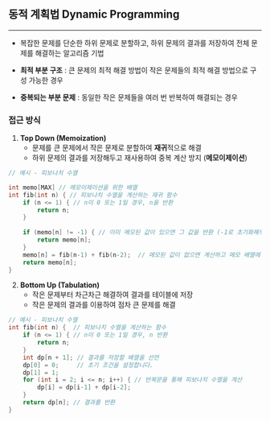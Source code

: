 ## 동적 계획법 Dynamic Programming

---

- 복잡한 문제를 단순한 하위 문제로 분할하고, 하위 문제의 결과를 저장하여 전체 문제를 해결하는      알고리즘 기법

- **최적 부분 구조** : 큰 문제의 최적 해결 방법이 작은 문제들의 최적 해결 방법으로 구성 가능한 경우

- **중복되는 부분 문제** : 동일한 작은 문제들을 여러 번 반복하여 해결되는 경우



### 접근 방식

1. **Top Down (Memoization)**
   - 문제를 큰 문제에서 작은 문제로 분할하여 **재귀**적으로 해결
   - 하위 문제의 결과를 저장해두고 재사용하여 중복 계산 방지 (**메모이제이션**)

```c
// 예시 - 피보나치 수열

int memo[MAX] // 메모이제이션을 위한 배열
int fib(int n) { // 피보나치 수열을 계산하는 재귀 함수
    if (n <= 1) { // n이 0 또는 1일 경우, n을 반환
        return n;
    }
    
    if (memo[n] != -1) { // 이미 메모된 값이 있으면 그 값을 반환 (-1로 초기화해두어야 함)
        return memo[n];
    }
    memo[n] = fib(n-1) + fib(n-2);  // 메모된 값이 없으면 계산하고 메모 배열에 저장
    return memo[n];
}
```



2. **Bottom Up (Tabulation)**
   - 작은 문제부터 차근차근 해결하여 결과를 테이블에 저장
   - 작은 문제의 결과를 이용하여 점차 큰 문제를 해결

```c
// 예시 - 피보나치 수열
int fib(int n) {  // 피보나치 수열을 계산하는 함수
    if (n <= 1) { // n이 0 또는 1일 경우, n 반환
        return n;
    }
    int dp[n + 1]; // 결과를 저장할 배열을 선언
    dp[0] = 0;     // 초기 조건을 설정합니다.
    dp[1] = 1;
    for (int i = 2; i <= n; i++) { // 반복문을 통해 피보나치 수열을 계산
        dp[i] = dp[i-1] + dp[i-2];
    }
    return dp[n]; // 결과를 반환
}
```